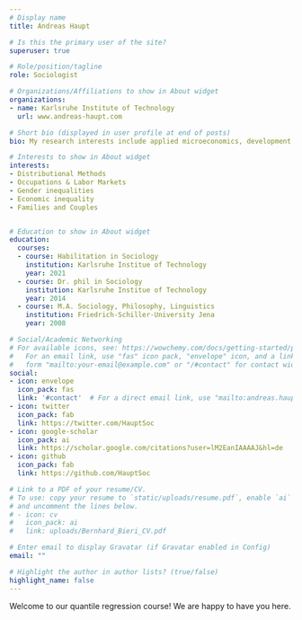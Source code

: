 ```yaml
---
# Display name
title: Andreas Haupt

# Is this the primary user of the site?
superuser: true

# Role/position/tagline
role: Sociologist

# Organizations/Affiliations to show in About widget
organizations:
- name: Karlsruhe Institute of Technology
  url: www.andreas-haupt.com  

# Short bio (displayed in user profile at end of posts)
bio: My research interests include applied microeconomics, development economics and statistical computing.

# Interests to show in About widget
interests:
- Distributional Methods
- Occupations & Labor Markets
- Gender inequalities 
- Economic inequality
- Families and Couples


# Education to show in About widget
education:
  courses:
  - course: Habilitation in Sociology
    institution: Karlsruhe Institue of Technology
    year: 2021
  - course: Dr. phil in Sociology
    institution: Karlsruhe Institue of Technology
    year: 2014
  - course: M.A. Sociology, Philosophy, Linguistics
    institution: Friedrich-Schiller-University Jena
    year: 2008

# Social/Academic Networking
# For available icons, see: https://wowchemy.com/docs/getting-started/page-builder/#icons
#   For an email link, use "fas" icon pack, "envelope" icon, and a link in the
#   form "mailto:your-email@example.com" or "/#contact" for contact widget.
social:
- icon: envelope
  icon_pack: fas
  link: '#contact'  # For a direct email link, use "mailto:andreas.haupt@kit.edu".
- icon: twitter
  icon_pack: fab
  link: https://twitter.com/HauptSoc
- icon: google-scholar
  icon_pack: ai
  link: https://scholar.google.com/citations?user=lM2EanIAAAAJ&hl=de
- icon: github
  icon_pack: fab
  link: https://github.com/HauptSoc

# Link to a PDF of your resume/CV.
# To use: copy your resume to `static/uploads/resume.pdf`, enable `ai` icons in `params.toml`,
# and uncomment the lines below.
# - icon: cv
#   icon_pack: ai
#   link: uploads/Bernhard_Bieri_CV.pdf

# Enter email to display Gravatar (if Gravatar enabled in Config)
email: ""

# Highlight the author in author lists? (true/false)
highlight_name: false
---
```


Welcome to our quantile regression course! We are happy to have you here. 
